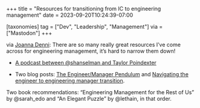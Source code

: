 +++
title = "Resources for transitioning from IC to engineering management"
date = 2023-09-20T10:24:39-07:00

[taxonomies]
tag = ["Dev", "Leadership", "Management"]
via = ["Mastodon"]
+++

via [Joanna Denni](https://hachyderm.io/@joannalaine/111095871248959402): There are so many really great resources I’ve come across for engineering management, it’s hard to narrow them down!

<!-- more -->

* [A podcast between @shanselman and Taylor Poindexter](https://hanselminutes.com/871/growing-as-an-enginering-manager-with-taylor-poindexter)

* Two blog posts: [The Engineer/Manager Pendulum](https://charity.wtf/2017/05/11/the-engineer-manager-pendulum/) and [Navigating the engineer to engineering manager transition](https://www.dballona.com/navigating-the-ic-to-em-transition).

Two book recommendations: “Engineering Management for the Rest of Us” by @sarah_edo and “An Elegant Puzzle” by @lethain, in that order.

